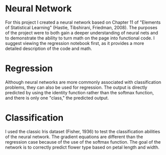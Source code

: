 # Neural Network
For this project I created a neural network based on Chapter 11 of "Elements of Statistical Learning" (Hastie, Tibshirani, Friedman, 2008). The purposes of the project were to both gain a deeper understanding of neural nets and to demonstrate the ability to turn math on the page into functional code. I suggest viewing the regression notebook first, as it provides a more detailed description of the code and math.
# Regression
Although neural networks are more commonly associated with classification problems, they can also be used for regression. The output
is directly predicted by using the identity function rather than the softmax function, and there is only one "class," the predicted output.
# Classification
I used the classic Iris dataset (Fisher, 1936) to test the classification abilities of the neural network. The gradient equations are different than the regression case because of the use of the softmax function. The goal of the network is to correctly predict flower type based on petal length and width.

